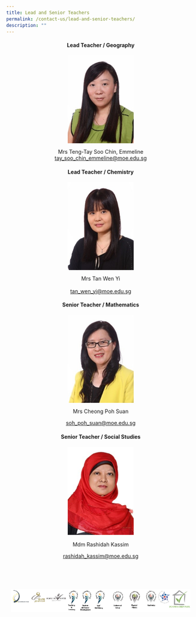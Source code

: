 ```yaml
---
title: Lead and Senior Teachers
permalink: /contact-us/lead-and-senior-teachers/
description: ""
---
```

<center>


<h4>Lead Teacher / Geography</h4>


<img style="width:35%" src="/images/Mrs%20Teng%20Tay%20Soo%20Chin.jpeg">

Mrs Teng-Tay Soo Chin, Emmeline 
<br>
<a href="mailto:tay_soo_chin_emmeline@moe.edu.sg">tay_soo_chin_emmeline@moe.edu.sg</a>



<h4>Lead Teacher / Chemistry</h4>


<img style="width:35%" src="/images/Mrs%20Tan%20Wen%20Yi.jpeg">

Mrs Tan Wen Yi    
<br>
<a href="mailto:tan_wen_yi@moe.edu.sg">tan_wen_yi@moe.edu.sg</a>


<h4>Senior Teacher / Mathematics</h4>


<img style="width:35%" src="/images/Mrs%20Cheong%20Poh%20Suan.jpeg">

Mrs Cheong Poh Suan   

<a href="mailto:soh_poh_suan@moe.edu.sg">soh_poh_suan@moe.edu.sg</a>

<h4>Senior Teacher / Social Studies</h4>


<img style="width:35%" src="/images/Mdm%20Rashidah%20Kassim.jpeg">
<br>
Mdm Rashidah Kassim

<a href="mailto:rashidah_kassim@moe.edu.sg">rashidah_kassim@moe.edu.sg</a>
	
<br>
<br>
<br>

<style>  
img {  
display: block;  
margin-left: auto;  
margin-right: auto;  
}  
</style>  
<img src="/images/banner_awards_.png" alt="banner awards" style="width:95%;"></center>